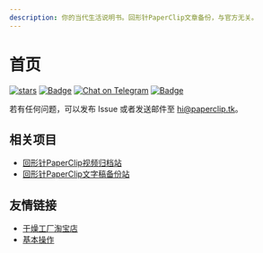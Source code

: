 ```yaml
---
description: 你的当代生活说明书。回形针PaperClip文章备份，与官方无关。
---
```


# 首页

[![​stars​](https://img.shields.io/github/stars/paperclip-tk/paperclip?style=social)](https://github.com/paperclip-tk/paperclip) [![Badge](https://img.shields.io/badge/Link-article.paperclip.eu.org-%23FF4D5B.svg)](https://article.paperclip.eu.org) [![Chat on Telegram](https://img.shields.io/badge/Chat%20on-Telegram-brightgreen.svg)](https://t.me/paperclipfans) [![Badge](https://img.shields.io/badge/Email-hi@paperclip.tk-%23FF4D5B.svg)](mailto:hi@paperclip.tk)

若有任何问题，可以发布 Issue 或者发送邮件至 [hi@paperclip.tk](mailto:hi@paperclip.tk)。

## 相关项目

* [回形针PaperClip视频归档站](https://paperclip.eu.org)
* [回形针PaperClip文字稿备份站](https://paperclip.eu.org)

## 友情链接

* [干燥工厂淘宝店](https://shop362189133.taobao.com)
* [基本操作](https://jibencaozuo.com)
